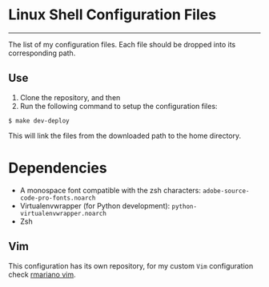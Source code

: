 # Linux Shell Configuration Files
---------------------------------

The list of my configuration files. Each file should be dropped into its
corresponding path.


## Use

1. Clone the repository, and then
2. Run the following command to setup the configuration files:

```console
$ make dev-deploy
```

This will link the files from the downloaded path to the home directory.

# Dependencies

* A monospace font compatible with the zsh characters: `adobe-source-code-pro-fonts.noarch`
* Virtualenvwrapper (for Python development): `python-virtualenvwrapper.noarch`
* Zsh


## Vim

This configuration has its own repository, for my custom `Vim`
configuration check [rmariano vim](https://github.com/rmariano/vim-config).
